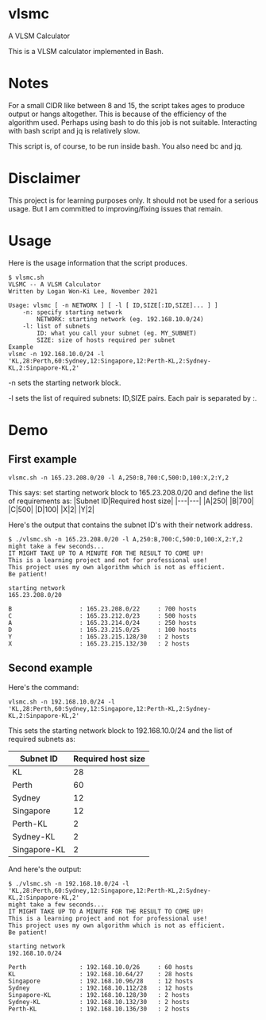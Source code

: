 # vlsmc
A VLSM Calculator

This is a VLSM calculator implemented in Bash.

# Notes
For a small CIDR like between 8 and 15, the script takes ages to produce output or hangs altogether. This is because of the efficiency of the algorithm used. Perhaps using bash to do this job is not suitable. Interacting with bash script and jq is relatively slow.

This script is, of course, to be run inside bash. You also need bc and jq.

# Disclaimer
This project is for learning purposes only. It should not be used for a serious usage. But I am committed to improving/fixing issues that remain.

# Usage

Here is the usage information that the script produces.
```
$ vlsmc.sh 
VLSMC -- A VLSM Calculator
Written by Logan Won-Ki Lee, November 2021

Usage: vlsmc [ -n NETWORK ] [ -l [ ID,SIZE[:ID,SIZE]... ] ]
	-n: specify starting network
		NETWORK: starting network (eg. 192.168.10.0/24)
	-l: list of subnets
		ID: what you call your subnet (eg. MY_SUBNET)
		SIZE: size of hosts required per subnet
Example
vlsmc -n 192.168.10.0/24 -l 'KL,28:Perth,60:Sydney,12:Singapore,12:Perth-KL,2:Sydney-KL,2:Sinpapore-KL,2'
```
-n sets the starting network block.

-l sets the list of required subnets: ID,SIZE pairs. Each pair is separated by :.

# Demo

## First example
`vlsmc.sh -n 165.23.208.0/20 -l A,250:B,700:C,500:D,100:X,2:Y,2`

This says: set starting network block to 165.23.208.0/20 and define the list of requirements as:
|Subnet ID|Required host size|
|---|---|
|A|250|
|B|700|
|C|500|
|D|100|
|X|2|
|Y|2|

Here's the output that contains the subnet ID's with their network address.

```
$ ./vlsmc.sh -n 165.23.208.0/20 -l A,250:B,700:C,500:D,100:X,2:Y,2
might take a few seconds...
IT MIGHT TAKE UP TO A MINUTE FOR THE RESULT TO COME UP!
This is a learning project and not for professional use!
This project uses my own algorithm which is not as efficient.
Be patient!

starting network
165.23.208.0/20

B                   : 165.23.208.0/22     : 700 hosts      
C                   : 165.23.212.0/23     : 500 hosts      
A                   : 165.23.214.0/24     : 250 hosts      
D                   : 165.23.215.0/25     : 100 hosts      
Y                   : 165.23.215.128/30   : 2 hosts        
X                   : 165.23.215.132/30   : 2 hosts   
```

## Second example
Here's the command:

`vlsmc.sh -n 192.168.10.0/24 -l 'KL,28:Perth,60:Sydney,12:Singapore,12:Perth-KL,2:Sydney-KL,2:Sinpapore-KL,2'`

This sets the starting network block to 192.168.10.0/24 and the list of required subnets as:

|Subnet ID|Required host size|
|---|---|
|KL|28|
|Perth|60|
|Sydney|12|
|Singapore|12|
|Perth-KL|2|
|Sydney-KL|2|
|Singapore-KL|2|

And here's the output:

```
$ ./vlsmc.sh -n 192.168.10.0/24 -l 'KL,28:Perth,60:Sydney,12:Singapore,12:Perth-KL,2:Sydney-KL,2:Sinpapore-KL,2'
might take a few seconds...
IT MIGHT TAKE UP TO A MINUTE FOR THE RESULT TO COME UP!
This is a learning project and not for professional use!
This project uses my own algorithm which is not as efficient.
Be patient!

starting network
192.168.10.0/24

Perth               : 192.168.10.0/26     : 60 hosts       
KL                  : 192.168.10.64/27    : 28 hosts       
Singapore           : 192.168.10.96/28    : 12 hosts       
Sydney              : 192.168.10.112/28   : 12 hosts       
Sinpapore-KL        : 192.168.10.128/30   : 2 hosts        
Sydney-KL           : 192.168.10.132/30   : 2 hosts        
Perth-KL            : 192.168.10.136/30   : 2 hosts     
```
